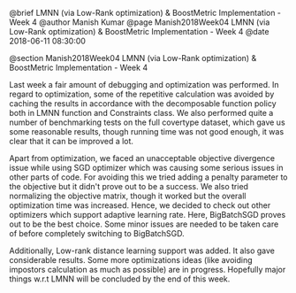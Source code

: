 @brief LMNN (via Low-Rank optimization) & BoostMetric Implementation - Week 4
@author Manish Kumar
@page Manish2018Week04 LMNN (via Low-Rank optimization) & BoostMetric Implementation - Week 4
@date 2018-06-11 08:30:00

@section Manish2018Week04 LMNN (via Low-Rank optimization) & BoostMetric Implementation - Week 4

Last week a fair amount of debugging and optimization was performed. In regard to optimization, some of the repetitive calculation was avoided by caching the results in accordance with the decomposable function policy both in LMNN function and Constraints class.  We also performed quite a number of benchmarking tests on the full covertype dataset, which gave us some reasonable results, though running time was not good enough, it was clear that it can be improved a lot.

Apart from optimization, we faced an unacceptable objective divergence issue while using SGD optimizer which was causing some serious issues in other parts of code. For avoiding this we tried adding a penalty parameter to the objective but it didn't prove out to be a success. We also tried normalizing the objective matrix, though it worked but the overall optimization time was increased. Hence, we decided to check out other optimizers which support adaptive learning rate. Here, BigBatchSGD proves out to be the best choice. Some minor issues are needed to be taken care of before completely switching to BigBatchSGD.

Additionally, Low-rank distance learning support was added. It also gave considerable results. Some more optimizations ideas (like avoiding impostors calculation as much as possible) are in progress. Hopefully major things w.r.t LMNN will be concluded by the end of this  week.